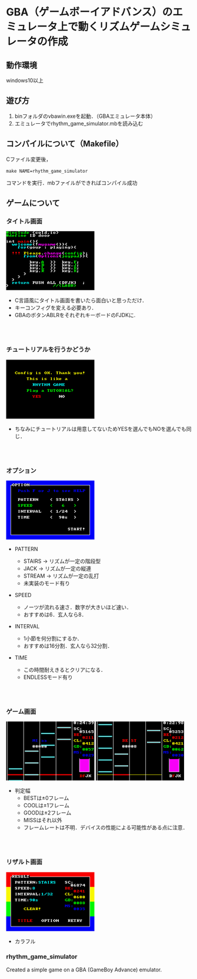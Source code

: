 # GBA（ゲームボーイアドバンス）のエミュレータ上で動くリズムゲームシミュレータの作成

## 動作環境
windows10以上

## 遊び方
1. binフォルダのvbawin.exeを起動．（GBAエミュレータ本体）
2. エミュレータでrhythm_game_simulator.mbを読み込む

## コンパイルについて（Makefile）
Cファイル変更後，
```
make NAME=rhythm_game_simulator
```
コマンドを実行．mbファイルができればコンパイル成功

## ゲームについて
### タイトル画面
![title.png](images/title.png)
- C言語風にタイトル画面を書いたら面白いと思っただけ．
- キーコンフィグを変える必要あり．
- GBAのボタンABLRをそれぞれキーボードのFJDKに.

<br></br>
### チュートリアルを行うかどうか
![tutorial.png](images/need_tutorial.png)
- ちなみにチュートリアルは用意してないためYESを選んでもNOを選んでも同じ．

<br></br>
### オプション
![option.png](images/option.png)
- PATTERN
  - STAIRS -> リズムが一定の階段型
  - JACK   -> リズムが一定の縦連
  - STREAM -> リズムが一定の乱打
  - 未実装のモード有り

- SPEED
  - ノーツが流れる速さ．数字が大きいほど速い．
  - おすすめは6．玄人なら8．
 
- INTERVAL
  - 1小節を何分割にするか．
  - おすすめは16分割．玄人なら32分割．
 
- TIME
  - この時間耐えきるとクリアになる．
  - ENDLESSモード有り

<br></br>
### ゲーム画面
![miss.png](images/miss.png)
![best.png](images/best.png)
- 判定幅
  - BESTは±0フレーム
  - COOLは±1フレーム
  - GOODは±2フレーム
  - MISSはそれ以外
  - フレームレートは不明．デバイスの性能による可能性がある点に注意．
 
<br></br>
### リザルト画面
![result.png](images/result.png)
- カラフル

### rhythm_game_simulator
Created a simple game on a GBA (GameBoy Advance) emulator.
